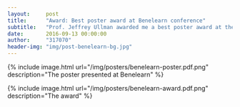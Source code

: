 ```yaml
---
layout:     post
title:      "Award: Best poster award at Benelearn conference"
subtitle:   "Prof. Jeffrey Ullman awarded me a best poster award at the Belgian-Dutch conference on Machine learning."
date:       2016-09-13 00:00:00
author:     "317070"
header-img: "img/post-benelearn-bg.jpg"
---
```


{% include image.html url="/img/posters/benelearn-poster.pdf.png" description="The poster presented at Benelearn" %}

{% include image.html url="/img/posters/benelearn-award.pdf.png" description="The award" %}
